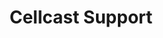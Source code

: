 ---
home: true
title: Cellcast Support
tagline: Cellcast Support
# heroText: Cellcast Support
heroImage: logo.svg

---